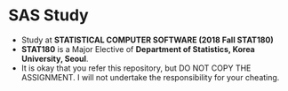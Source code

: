 # SAS Study
* Study at **STATISTICAL COMPUTER SOFTWARE (2018 Fall STAT180)**
* **STAT180** is a Major Elective of **Department of Statistics, Korea University, Seoul**.
* It is okay that you refer this repository, but DO NOT COPY THE ASSIGNMENT. I will not undertake the responsibility for your cheating.

